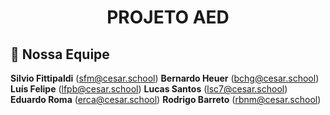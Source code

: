 # <p align="center">PROJETO AED</p>

## 🚀 Nossa Equipe

**Silvio Fittipaldi** (sfm@cesar.school)
**Bernardo Heuer** (bchg@cesar.school)
**Luís Felipe** (lfpb@cesar.school)
**Lucas Santos** (lsc7@cesar.school)
**Eduardo Roma** (erca@cesar.school)
**Rodrigo Barreto** (rbnm@cesar.school)
